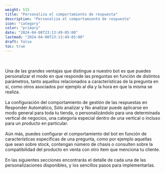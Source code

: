 ```yaml
---
weight: 515
title: "Personaliza el comportamiento de respuesta"
description: "Personaliza el comportamiento de respuesta"
icon: "category"
color: "primary"
date: "2024-04-08T23:13:49-05:00"
lastmod: "2024-04-08T23:13:49-05:00"
draft: false
toc: true
---
```

<br></br>
Una de las grandes ventajas que distingue a nuestro bot es que puedes personalizar el modo en que responde las preguntas en función de distintos parámetros, tanto aquellos relacionados a características de la pregunta en sí, como otros asociados por ejemplo al día y la hora en que la misma se realiza.<br></br>
La configuración del comportamiento de gestión de las respuestas en Responder Automático, Sólo analizar y No analizar puede aplicarse en modo general para toda tu tienda, o personalizándolo para una determinada vertical de negocios, una categoría especial dentro de una vertical o incluso para un producto en particular. 
<br></br>
Aún más, puedes configurar el comportamiento del bot en función de características específicas de una pregunta, como por ejemplo aquellas que sean sobre stock, contengan número de chasis o consulten sobre la compatibilidad del producto en venta con otro ítem que menciona tu cliente.
<br></br>
En las siguientes secciones encontrarás el detalle de cada una de las personalizaciones disponibles, y los sencillos pasos para implementarlas.

